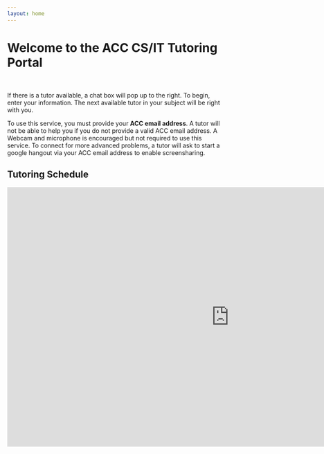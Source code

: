 ```yaml
---
layout: home
---
```


# Welcome to the ACC CS/IT Tutoring Portal

<div id="tutoring-available"> &nbsp; </div>

If there is a tutor available, a chat box will pop up to the right. To begin,
enter your information. The next available tutor in your subject will be right
with you.

To use this service, you must provide your __ACC email address__. A tutor will
not be able to help you if you do not provide a valid ACC email address. A Webcam
and microphone is encouraged but not required to use this service. To connect for
more advanced problems, a tutor will ask to start a google hangout via your ACC
email address to enable screensharing.

## Tutoring Schedule

<iframe src="https://calendar.google.com/calendar/b/2/embed?height=600&amp;wkst=2&amp;bgcolor=%238E24AA&amp;ctz=America%2FChicago&amp;src=Zy5hdXN0aW5jYy5lZHVfdjNtdWJqOW9iMmt1dnRvMjRqamZ0Nmk0bmNAZ3JvdXAuY2FsZW5kYXIuZ29vZ2xlLmNvbQ&amp;color=%23F4511E&amp;mode=WEEK&amp;showTitle=0&amp;showNav=0&amp;showTabs=0&amp;showPrint=0&amp;showDate=0&amp;showCalendars=0" style="border-width:0" width="1024" height="600" frameborder="0" scrolling="no"></iframe>
